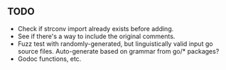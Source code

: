 TODO
----
 - Check if strconv import already exists before adding.
 - See if there's a way to include the original comments.
 - Fuzz test with randomly-generated, but linguistically valid input go
   source files.  Auto-generate based on grammar from go/\* packages?
 - Godoc functions, etc.
